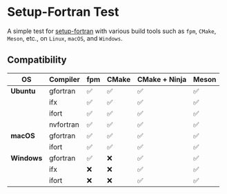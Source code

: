 # Setup-Fortran Test
A simple test for [setup-fortran](https://github.com/fortran-lang/setup-fortran) with various build tools such as `fpm`, `CMake`, `Meson`, etc., on `Linux`, `macOS`, and `Windows`.

## Compatibility

| OS          | Compiler  | fpm                | CMake              | CMake + Ninja      | Meson              |
| ----------- | --------- | ------------------ | ------------------ | ------------------ | ------------------ |
| **Ubuntu**  | gfortran  | :white_check_mark: | :white_check_mark: | :white_check_mark: | :white_check_mark: |
|             | ifx       | :white_check_mark: | :white_check_mark: | :white_check_mark: | :white_check_mark: |
|             | ifort     | :white_check_mark: | :white_check_mark: | :white_check_mark: | :white_check_mark: |
|             | nvfortran | :white_check_mark: | :white_check_mark: | :white_check_mark: | :white_check_mark: |
| **macOS**   | gfortran  | :white_check_mark: | :white_check_mark: | :white_check_mark: | :white_check_mark: |
|             | ifort     | :white_check_mark: | :white_check_mark: | :white_check_mark: | :white_check_mark: |
| **Windows** | gfortran  | :white_check_mark: | :x:                | :white_check_mark: | :white_check_mark: |
|             | ifx       | :x:                | :x:                | :white_check_mark: | :white_check_mark: |
|             | ifort     | :x:                | :x:                | :white_check_mark: | :white_check_mark: |